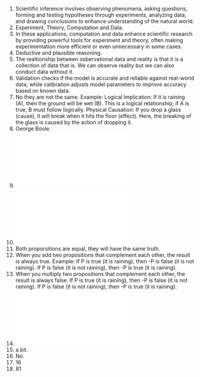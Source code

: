 1. Scientific inference involves observing phenomena, asking questions, forming and testing hypotheses through experiments, analyzing data, and drawing conclusions to enhance understanding of the natural world.
2. Experiment, Theory, Computation and Data.  
3. In these applications, computation and data enhance scientific research by providing powerful tools for experiment and theory, often making experimentation more efficient or even unnecessary in some cases.  
4. Deductive and plausible reasoning.
5. The realtionship between osbervational data and reality is that it is a collection of data that is. We can observe reality but we can also conduct data without it.
6. Validation checks if the model is accurate and reliable against real-world data, while calibration adjusts model parameters to improve accuracy based on known data.  
7. No they are not the same. Example: Logical Implication: If it is raining (A), then the ground will be wet (B). This is a logical relationship; if A is true, B must follow logically. Physical Causation: If you drop a glass (cause), it will break when it hits the floor (effect). Here, the breaking of the glass is caused by the action of dropping it.
8. George Boole.  
9. ![Question 9](./IMG_9615.pdf) 
10. ![Question 10](./IMG_9615.pdf) 
11. Both proporsitions are equal, they will have the same truth.   
12. When you add two propositions that complement each other, the result is always true. Example: If P is true (it is raining), then -P is false (it is not raining). If P is false (it is not raining), then  -P is true (it is raining).  
13. When you multiply two propositions that complement each other, the result is always false. If P is true (it is raining), then -P is false (it is not raining). If P is false (it is not raining), then -P is true (it is raining).  
14. ![Question 14](./IMG_9615.pdf) 
15. a bit.
16. No.
17. 16
18. 81  

